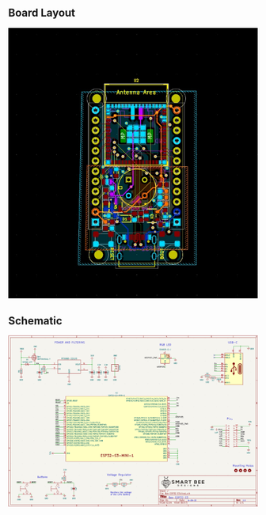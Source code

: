 ## Board Layout
![alt text](https://github.com/strid3r21/Bee-Motion/blob/main/Schematics/board.jpg?raw=true)

## Schematic
![alt text](https://github.com/strid3r21/BeeS3/blob/master/Schematics/Schematic.png?raw=true)
